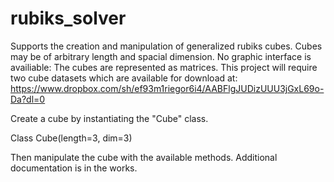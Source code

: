 # rubiks_solver

Supports the creation and manipulation of generalized rubiks cubes. Cubes may be of arbitrary length and spacial dimension.
No graphic interface is availiable: The cubes are represented as matrices. This project will require two cube datasets which are available for download at: https://www.dropbox.com/sh/ef93m1riegor6i4/AABFlgJUDizUUU3jGxL69o-Da?dl=0

Create a cube by instantiating the "Cube" class.

Class Cube(length=3, dim=3)

Then manipulate the cube with the available methods. Additional documentation is in the works.
